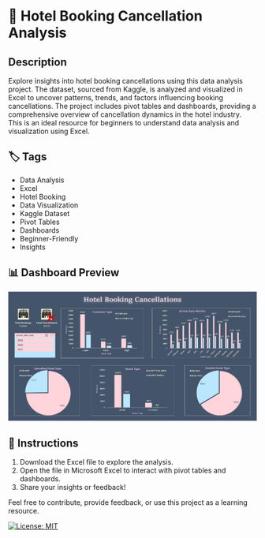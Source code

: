 # 🏨 Hotel Booking Cancellation Analysis

## Description
Explore insights into hotel booking cancellations using this data analysis project. The dataset, sourced from Kaggle, is analyzed and visualized in Excel to uncover patterns, trends, and factors influencing booking cancellations. The project includes pivot tables and dashboards, providing a comprehensive overview of cancellation dynamics in the hotel industry. This is an ideal resource for beginners to understand data analysis and visualization using Excel.

## 🏷️ Tags
- Data Analysis
- Excel
- Hotel Booking
- Data Visualization
- Kaggle Dataset
- Pivot Tables
- Dashboards
- Beginner-Friendly
- Insights

## 📊 Dashboard Preview
![Dashboard Preview](https://github.com/minhaj-313/Hotel_Booking_Cancellation/blob/main/Hotel%20Booking%20Cancellation%20Analysis%20Dashboards%20using%20Excel.png)

## 📝 Instructions
1. Download the Excel file to explore the analysis.
2. Open the file in Microsoft Excel to interact with pivot tables and dashboards.
3. Share your insights or feedback!

Feel free to contribute, provide feedback, or use this project as a learning resource.

[![License: MIT](https://img.shields.io/badge/License-MIT-yellow.svg)](https://opensource.org/licenses/MIT)
